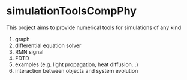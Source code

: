 simulationToolsCompPhy
======================


This project aims to provide numerical tools for simulations of any kind

  1. graph
  2. differential equation solver
  3. RMN signal
  4. FDTD
  5. examples (e.g. light propagation, heat diffusion...)
  6. interaction between objects and system evolution
